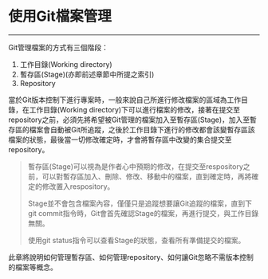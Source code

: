 # 使用Git檔案管理

---

Git管理檔案的方式有三個階段：

1. 工作目錄\(Working directory\)
2. 暫存區\(Stage\)\(亦即前述章節中所提之索引\)
3. Repository

當於Git版本控制下進行專案時，一般來說自己所進行修改檔案的區域為工作目錄，在工作目錄\(Working directory\)下可以進行檔案的修改，接著在提交至repository之前，必須先將希望被Git管理的檔案加入至暫存區\(Stage\)，加入至暫存區的檔案會自動被Git所追蹤，之後於工作目錄下進行的修改都會該變暫存區該檔案的狀態，最後當一切修改確定時，才會將暫存區中改變的集合提交至repository。

> 暫存區\(Stage\)可以視為是作者心中預期的修改，在提交至respository之前，可以對暫存區加入、刪除、修改、移動中的檔案，直到確定時，再將確定的修改置入respository。
>
> Stage並不會包含檔案內容，僅僅只是追蹤想要讓Git追蹤的檔案，直到下git commit指令時，Git會首先確認Stage的檔案，再進行提交，與工作目錄無關。
>
> 使用git status指令可以查看Stage的狀態，查看所有準備提交的檔案。

此章將說明如何管理暫存區、如何管理repository、如何讓Git忽略不需版本控制的檔案等概念。

